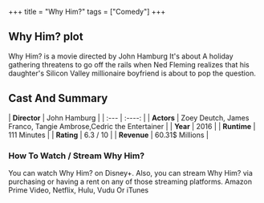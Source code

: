 +++
title = "Why Him?"
tags = ["Comedy"]
+++
## Why Him? plot
Why Him? is a movie directed by John Hamburg It's about A holiday gathering threatens to go off the rails when Ned Fleming realizes that his daughter's Silicon Valley millionaire boyfriend is about to pop the question.
## Cast And Summary
| **Director**      | John Hamburg |
    | :---        |    :----:   |
    |  **Actors** | Zoey Deutch, James Franco, Tangie Ambrose,Cedric the Entertainer |
    | **Year**   | 2016    |
    |  **Runtime** | 111 Minutes |
    |  **Rating** | 6.3 / 10 | 
    |  **Revenue** | 60.31$ Millions |
### How To Watch / Stream Why Him?
You can watch Why Him? on Disney+.
Also, you can stream Why Him? via purchasing or having a rent on any of those streaming platforms.
Amazon Prime Video, Netflix, Hulu, Vudu Or iTunes